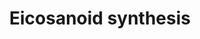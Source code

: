 ---
annotations:
- id: PW:0001239
  parent: classic metabolic pathway
  type: Pathway Ontology
  value: eicosanoid biosynthetic pathway
authors:
- MaintBot
- Thomas
- Christine Chichester
- Mkutmon
- Eweitz
- Khanspers
citedin: ''
communities: []
description: 'In biochemistry, eicosanoids are signaling molecules made by oxidation
  of twenty-carbon essential fatty acids, (EFAs). They exert complex control over
  many bodily systems, mainly in inflammation or immunity, and as messengers in the
  central nervous system.  Source: [Wikipedia](https://en.wikipedia.org/wiki/Eicosanoid)'
last-edited: 2025-02-27
ndex: null
organisms:
- Danio rerio
redirect_from:
- /index.php/Pathway:WP1318
- /instance/WP1318
- /instance/WP1318_r136926
revision: r136926
schema-jsonld:
- '@context': https://schema.org/
  '@id': https://wikipathways.github.io/pathways/WP1318.html
  '@type': Dataset
  creator:
    '@type': Organization
    name: WikiPathways
  description: 'In biochemistry, eicosanoids are signaling molecules made by oxidation
    of twenty-carbon essential fatty acids, (EFAs). They exert complex control over
    many bodily systems, mainly in inflammation or immunity, and as messengers in
    the central nervous system.  Source: [Wikipedia](https://en.wikipedia.org/wiki/Eicosanoid)'
  keywords:
  - 5-HPETE
  - Arachidonic acid
  - DKEY-194N13.2
  - GGT1
  - LOC567284
  - LOC791800
  - Leukotriene A4
  - Leukotriene B4
  - Leukotriene C4
  - Leukotriene D4
  - Leukotriene E4
  - PTGDS
  - Prostaglandin D2
  - Prostaglandin F2a
  - Prostaglandin H2
  - Prostaglandin I2
  - Thromboxane A2
  - Thromboxane B2
  - alox12
  - lta4h
  - pla2g6
  - ptges
  - ptgesl
  - ptgisl
  - ptgs1
  - ptgs2b
  - tbxas1
  - zgc:153024
  license: CC0
  name: Eicosanoid synthesis
seo: CreativeWork
title: Eicosanoid synthesis
wpid: WP1318
---